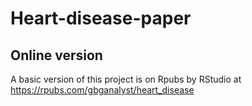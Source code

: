 # Heart-disease-paper


## Online version

A basic version of this project is on Rpubs by RStudio at https://rpubs.com/gbganalyst/heart_disease

